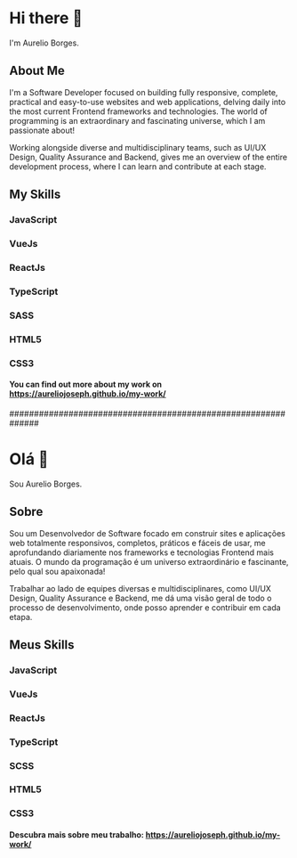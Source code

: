 # Hi there 👋
I'm Aurelio Borges.

## About Me
I'm a Software Developer focused on building fully responsive, complete, practical and easy-to-use websites and web applications, delving daily into the most current Frontend frameworks and technologies. The world of programming is an extraordinary and fascinating universe, which I am passionate about!

Working alongside diverse and multidisciplinary teams, such as UI/UX Design, Quality Assurance and Backend, gives me an overview of the entire development process, where I can learn and contribute at each stage.

## My Skills

### JavaScript

### VueJs

### ReactJs

### TypeScript

### SASS

### HTML5

### CSS3

#### You can find out more about my work on https://aureliojoseph.github.io/my-work/

##############################################################

# Olá 👋
Sou Aurelio Borges.

## Sobre
Sou um Desenvolvedor de Software focado em construir sites e aplicações web totalmente responsivos, completos, práticos e fáceis de usar, me aprofundando diariamente nos frameworks e tecnologias Frontend mais atuais. O mundo da programação é um universo extraordinário e fascinante, pelo qual sou apaixonada!

Trabalhar ao lado de equipes diversas e multidisciplinares, como UI/UX Design, Quality Assurance e Backend, me dá uma visão geral de todo o processo de desenvolvimento, onde posso aprender e contribuir em cada etapa.

## Meus Skills

### JavaScript

### VueJs

### ReactJs

### TypeScript

### SCSS

### HTML5

### CSS3


#### Descubra mais sobre meu trabalho: https://aureliojoseph.github.io/my-work/
